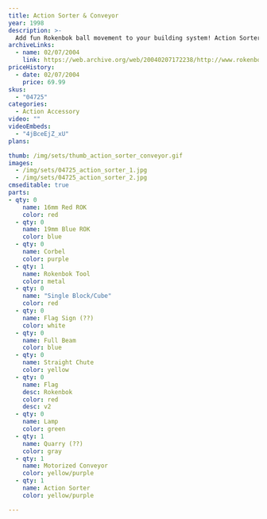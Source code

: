 ```yaml
---
title: Action Sorter & Conveyor
year: 1998
description: >-
  Add fun Rokenbok ball movement to your building system! Action Sorter features 4 unique directions to sort your balls, including surprise tipple and front dispensers. Real moving conveyor automatically starts and stops. Includes 79 pieces. Requires Start Set.
archiveLinks:
  - name: 02/07/2004
    link: https://web.archive.org/web/20040207172238/http://www.rokenbok.com/catalog/pd_aa_action_sorter.html
priceHistory:
  - date: 02/07/2004
    price: 69.99
skus:
  - "04725"
categories:
  - Action Accessory
video: ""
videoEmbeds:
  - "4jBceEjZ_xU"
plans:

thumb: /img/sets/thumb_action_sorter_conveyor.gif
images:
  - /img/sets/04725_action_sorter_1.jpg
  - /img/sets/04725_action_sorter_2.jpg
cmseditable: true
parts:
- qty: 0
    name: 16mm Red ROK
    color: red
  - qty: 0
    name: 19mm Blue ROK
    color: blue
  - qty: 0
    name: Corbel
    color: purple
  - qty: 1
    name: Rokenbok Tool
    color: metal
  - qty: 0
    name: "Single Block/Cube"
    color: red
  - qty: 0
    name: Flag Sign (??)
    color: white
  - qty: 0
    name: Full Beam
    color: blue
  - qty: 0
    name: Straight Chute
    color: yellow
  - qty: 0
    name: Flag
    desc: Rokenbok
    color: red
    desc: v2
  - qty: 0
    name: Lamp
    color: green
  - qty: 1
    name: Quarry (??)
    color: gray
  - qty: 1
    name: Motorized Conveyor
    color: yellow/purple
  - qty: 1
    name: Action Sorter
    color: yellow/purple

---
```

